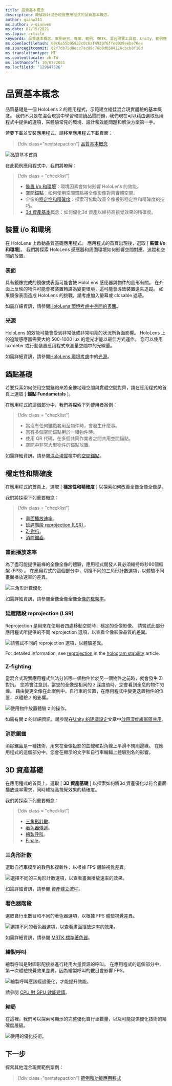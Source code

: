 ```yaml
---
title: 品質基本概念
description: 瞭解設計混合現實應用程式的品質基本概念。
author: qianw211
ms.author: v-qianwen
ms.date: 07/15/2021
ms.topic: article
keywords: 品質基本概念、案例研究、專案、範例、MRTK、混合現實工具組、Unity、範例應用程式、範例應用程式、開放原始碼、Microsoft Store、HoloLens、混合現實耳機、windows Mixed Reality 耳機、虛擬實境耳機
ms.openlocfilehash: 69c6a55b95937c0c6af4920f6ffe0929eebe76ee
ms.sourcegitcommit: 82f7db75d8ecc7ac89c76b0db504126cbcb8f16d
ms.translationtype: MT
ms.contentlocale: zh-TW
ms.lasthandoff: 10/07/2021
ms.locfileid: "129647526"
---
```

# <a name="quality-fundamentals"></a>品質基本概念

品質基礎是一個 HoloLens 2 的應用程式，示範建立絕佳混合現實體驗的基本概念。  我們不只是在混合現實中學習和閱讀品質問題，我們現在可以藉由選取應用程式中提供的選項，來體驗常見的環境、設計和效能問題和解決方案第一手。

若要下載並安裝應用程式，請移至應用程式下載頁面：

> [!div class="nextstepaction"]
> [品質基本概念](https://www.microsoft.com/p/quality-fundamentals/9mwz852q88fw?activetab=pivot:overviewtab)

![品質基本首頁](images\qf-homepage.jpg)

在此範例應用程式中，我們將瞭解：

>[!div class = "checklist"]
> * [裝置 i/o 和環境](#device-io-and-environment)：環境因素會如何影響 HoloLens 的效能。
> * [空間錨點](#anchor-fundamentals)：如何使用空間錨點將全像影像對齊實體空間。
> * 全像的[穩定性和精確度](#stability-and-fidelity)：探索可協助改善全像投影穩定性和精確度的技巧。
> * [3d 資產基本](#3d-asset-fundamentals)概念：如何優化3d 資產以維持高視覺效果的精確度。 

## <a name="device-io-and-environment"></a>裝置 i/o 和環境

在 HoloLens 上啟動品質基礎應用程式。 應用程式的首頁出現後，選取 [ **裝置 i/o 和環境**]。  我們將探索 HoloLens 感應器和周圍環境如何影響空間對應、追蹤和空間的放置。 

### <a name="surfaces"></a>表面

具有鏡像完成的鏡像或表面可能會使 HoloLens 感應器與物件的圖形有關。  在介面上反映的物件可能會被裝置轉譯為變更環境，這可能會導致裝置遺失追蹤。  如果鏡像表面造成 HoloLens 的挑戰，請考慮加入螢幕或 closable 遮蔽。

如需詳細資訊，請參閱[HoloLens 環境考慮](/hololens/hololens-environment-considerations)[中空間的表面](/hololens/hololens-environment-considerations#surfaces-in-a-space)。

### <a name="lighting"></a>光源

HoloLens 的效能可能會受到非常低或非常明亮的狀況所負面影響。  HoloLens 上的追蹤感應器需要大約 500-1000 lux 的燈光才能以最佳方式運作。 您可以使用 luxmeter 或行動裝置應用程式來測量空間中的光線量。

如需詳細資訊，請參閱[HoloLens 環境考慮](/hololens/hololens-environment-considerations)中的[光源](/hololens/hololens-environment-considerations?branch=pr-en-us-3071#lighting)。

## <a name="anchor-fundamentals"></a>錨點基礎

若要探索如何使用空間錨點來將全像地理空間與實體空間對齊，請在應用程式的首頁上選取 [ **錨點 Fundametals** ]。

在應用程式的這個部分中，我們將探索下列使用者案例：

>[!div class = "checklist"]
> * 當沒有任何錨點套用至物件時，會發生什麼事。
> * 當有多個空間錨點用於一組物件時。
> * 使用 QR 代碼，在多個共同作業者之間共用空間錨點。
> * 空間中非常大型物件的錨點放置。

如需詳細資訊，請參閱[混合現實](../../design/spatial-anchors.md)檔中的[空間錨點](../../design/spatial-anchors.md)。

## <a name="stability-and-fidelity"></a>穩定性和精確度

在應用程式的首頁上，選取 [ **穩定性和精確度** ] 以探索如何改善全像全像全像是。

我們將探索下列重要概念：

>[!div class = "checklist"]
> * [畫面播放速率](#frame-rate)。
> * [延遲階段 reprojection (LSR) ](#late-stage-reprojection-lsr)。
> * [Z-對抗](#z-fighting)。
> * [消除鋸齒](#anti-aliasing)。

### <a name="frame-rate"></a>畫面播放速率

為了盡可能提供最棒的全像全像的體驗，應用程式開發人員必須維持每秒60個框架 (FPS) 。  在應用程式的這個部分中，切換不同的三角形計數選項，以體驗不同畫面播放速率的差異。

![三角形計數優化](images\qf-triangle-count-optimization.png)

如需詳細資訊，請參閱全像全像全像全[像的](../platform-capabilities-and-apis/hologram-stability.md)[框架率](../platform-capabilities-and-apis/hologram-stability.md#frame-rate)。

### <a name="late-stage-reprojection-lsr"></a>延遲階段 reprojection (LSR) 

Reprojection 是用來在使用者四處移動空間時，穩定的全像影像。  請嘗試此部分應用程式所提供的不同 reprojection 選項，以查看全像影像品質的差異。

![請嘗試不同的 reprojection 選項，以體驗差異。](images\qf-lsr-modes.jpg)

For detailed information, see [reprojection](../platform-capabilities-and-apis/hologram-stability.md#reprojection) in the [hologram stability](../platform-capabilities-and-apis/hologram-stability.md) article.

### <a name="z-fighting"></a>Z-fighting

當混合式現實應用程式無法分辨哪一個物件位於另一個物件之前時，就會發生 Z-對抗。  您將會注意到，當您的全像是相同的 z 深度值時，您會看到全息的物件閃爍。  藉由變更全像在此案例中，自行車的位置，在應用程式中變更迭置物件的位置，以體驗 z 的影響。

![使用物件放置體驗 z 的操作。](images\qf-z-fighting.jpg)

如需有關 z 的詳細資訊，請參閱在[Unity 的建議設定](./recommended-settings-for-unity.md)文章中[啟用深度緩衝區共用](./recommended-settings-for-unity.md#enable-depth-buffer-sharing)。

### <a name="anti-aliasing"></a>消除鋸齒

消除鋸齒是一種技術，用來在全像投影的曲線和對角線上平滑不規則邊緣。  在應用程式的這個部分中，您會在顯示的文字和自行車輪輻上體驗別名的影響。  

## <a name="3d-asset-fundamentals"></a>3D 資產基礎

在應用程式的首頁上，選取 [ **3D 資產基礎** ] 以探索如何將3d 資產優化以符合畫面播放速率需求，同時維持高視覺效果的精確度。

我們將探索下列重要概念：

>[!div class = "checklist"]
> * [三角形計數](#triangle-count)。
> * [著色器傳遞](#shader-passes)。
> * [繪製呼叫](#draw-calls)。
> * [Finale](#finale)。

### <a name="triangle-count"></a>三角形計數

選取自行車模型的數目和複雜性，以根據 FPS 體驗視覺差異。

![選擇不同的三角形計數選項，以查看畫面播放速率的效果。](images\qf-3d-asset-visible-triangles.jpg)

如需詳細資訊，請參閱 [資產建立流程](../../design/asset-creation-process.md)。

### <a name="shader-passes"></a>著色器階段

選取自行車數目和不同的著色器選項，以根據 FPS 體驗視覺差異。

![選擇不同的著色器選項，以查看畫面播放速率的效果。](images\qf-3d-asset-shader-complexity.jpg)

如需詳細資訊，請參閱 [MRTK 標準著色器](/windows/mixed-reality/mrtk-unity/features/rendering/mrtk-standard-shader)。

### <a name="draw-calls"></a>繪製呼叫

繪製呼叫是對圖形配接器進行耗用大量資源的呼叫。  在應用程式的這個部分中，第一次體驗視覺效果差異，因為繪製呼叫的數目會影響 FPS。

![繪製呼叫應該經過優化，才能提升效能。](images\qf-3d-asset-draw-calls.jpg)

請參閱 [CPU 對 GPU 效能建議](./performance-recommendations-for-unity.md#cpu-to-gpu-performance-recommendations)。

### <a name="finale"></a>結局

在這裡，我們可以探索可顯示的完整優化自行車數量，以及可能提供優化技術的精確度層級。

![使用的優化技術。](images\qf-3d-asset-finale.jpg)

## <a name="next-steps"></a>下一步

探索其他混合現實範例案例：

   > [!div class="nextstepaction"]
   > [範例和功能應用程式](../features-and-samples.md)